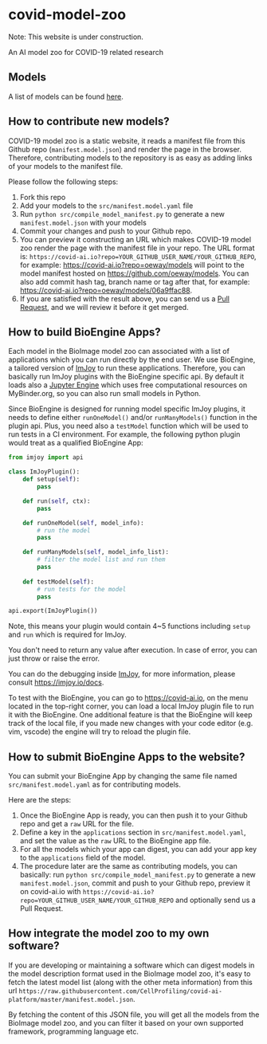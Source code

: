 # covid-model-zoo

Note: This website is under construction.

An AI model zoo for COVID-19 related research



## Models

A list of models can be found [here](./src/manifest.model.yaml).

## How to contribute new models?

COVID-19 model zoo is a static website, it reads a manifest file from this Github repo (`manifest.model.json`) and render the page in the browser. Therefore, contributing models to the repository is as easy as adding links of your models to the manifest file.

Please follow the following steps:

 1. Fork this repo
 1. Add your models to the `src/manifest.model.yaml` file
 1. Run `python src/compile_model_manifest.py` to generate a new `manifest.model.json` with your models
 1. Commit your changes and push to your Github repo.
 1. You can preview it constructing an URL which makes COVID-19 model zoo render the page with the manifest file in your repo. The URL format is: `https://covid-ai.io?repo=YOUR_GITHUB_USER_NAME/YOUR_GITHUB_REPO`, for example: https://covid-ai.io?repo=oeway/models will point to the model manifest hosted on https://github.com/oeway/models. You can also add commit hash tag, branch name or tag after that, for example: https://covid-ai.io?repo=oeway/models/06a9ffac88.
 1. If you are satisfied with the result above, you can send us a [Pull Request](https://github.com/CellProfiling/covid-ai-platform/pulls), and we will review it before it get merged.

 ## How to build BioEngine Apps?
 
 Each model in the BioImage model zoo can associated with a list of applications which you can run directly by the end user. We use BioEngine, a tailored version of [ImJoy](https://imjoy.io) to run these applications. Therefore, you can basically run ImJoy plugins with the BioEngine specific api. By default it loads also a [Jupyter Engine](https://github.com/imjoy-team/jupyter-engine-manager) which uses free computational resources on MyBinder.org, so you can also run small models in Python. 

Since BioEngine is designed for running model specific ImJoy plugins, it needs to define either `runOneModel()` and/or `runManyModels()` function in the plugin api. Plus, you need also a `testModel` function which will be used to run tests in a CI environment. For example, the following python plugin would treat as a qualified BioEngine App:

```python
from imjoy import api

class ImJoyPlugin():
    def setup(self):
        pass

    def run(self, ctx):
        pass

    def runOneModel(self, model_info):
        # run the model
        pass

    def runManyModels(self, model_info_list):
        # filter the model list and run them
        pass
    
    def testModel(self):
        # run tests for the model
        pass

api.export(ImJoyPlugin())
```

Note, this means your plugin would contain 4~5 functions including `setup` and `run` which is required for ImJoy.

You don't need to return any value after execution. In case of error, you can just throw or raise the error.

You can do the debugging inside [ImJoy](https://imjoy.io), for more information, please consult https://imjoy.io/docs.

To test with the BioEngine, you can go to https://covid-ai.io, on the menu located in the top-right corner, you can load a local ImJoy plugin file to run it with the BioEngine. One additional feature is that the BioEngine will keep track of the local file, if you made new changes with your code editor (e.g. vim, vscode) the engine will try to reload the plugin file. 

## How to submit BioEngine Apps to the website?

You can submit your BioEngine App by changing the same file named `src/manifest.model.yaml` as for contributing models.

Here are the steps:
 1. Once the BioEngine App is ready, you can then push it to your Github repo and get a `raw` URL for the file.
 1. Define a key in the `applications` section in `src/manifest.model.yaml`, and set the value as the `raw` URL to the BioEngine app file.
 1. For all the models which your app can digest, you can add your app key to the `applications` field of the model.
 1. The procedure later are the same as contributing models, you can basically: run `python src/compile_model_manifest.py` to generate a new `manifest.model.json`, commit and push to your Github repo, preview it on covid-ai.io with `https://covid-ai.io?repo=YOUR_GITHUB_USER_NAME/YOUR_GITHUB_REPO` and optionally send us a Pull Request.


## How integrate the model zoo to my own software?

If you are developing or maintaining a software which can digest models in the model description format used in the BioImage model zoo, it's easy to fetch the latest model list (along with the other meta information) from this url `https://raw.githubusercontent.com/CellProfiling/covid-ai-platform/master/manifest.model.json`. 

By fetching the content of this JSON file, you will get all the models from the BioImage model zoo, and you can filter it based on your own supported framework, programming language etc.

